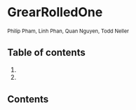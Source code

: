 # GrearRolledOne

<small>Philip Pham, Linh Phan, Quan Nguyen, Todd Neller</small>

## Table of contents
1.
1.

## Contents